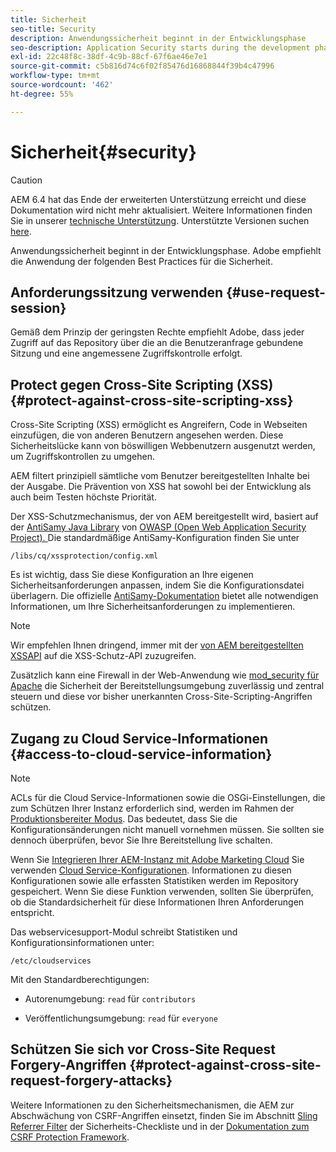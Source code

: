 ```yaml
---
title: Sicherheit
seo-title: Security
description: Anwendungssicherheit beginnt in der Entwicklungsphase
seo-description: Application Security starts during the development phase
exl-id: 22c48f8c-38df-4c9b-88cf-67f6ae46e7e1
source-git-commit: c5b816d74c6f02f85476d16868844f39b4c47996
workflow-type: tm+mt
source-wordcount: '462'
ht-degree: 55%

---
```


# Sicherheit{#security}

>[!CAUTION]
>
>AEM 6.4 hat das Ende der erweiterten Unterstützung erreicht und diese Dokumentation wird nicht mehr aktualisiert. Weitere Informationen finden Sie in unserer [technische Unterstützung](https://helpx.adobe.com/de/support/programs/eol-matrix.html). Unterstützte Versionen suchen [here](https://experienceleague.adobe.com/docs/?lang=de).

Anwendungssicherheit beginnt in der Entwicklungsphase. Adobe empfiehlt die Anwendung der folgenden Best Practices für die Sicherheit.

## Anforderungssitzung verwenden {#use-request-session}

Gemäß dem Prinzip der geringsten Rechte empfiehlt Adobe, dass jeder Zugriff auf das Repository über die an die Benutzeranfrage gebundene Sitzung und eine angemessene Zugriffskontrolle erfolgt.

## Protect gegen Cross-Site Scripting (XSS) {#protect-against-cross-site-scripting-xss}

Cross-Site Scripting (XSS) ermöglicht es Angreifern, Code in Webseiten einzufügen, die von anderen Benutzern angesehen werden. Diese Sicherheitslücke kann von böswilligen Webbenutzern ausgenutzt werden, um Zugriffskontrollen zu umgehen.

AEM filtert prinzipiell sämtliche vom Benutzer bereitgestellten Inhalte bei der Ausgabe. Die Prävention von XSS hat sowohl bei der Entwicklung als auch beim Testen höchste Priorität.

Der XSS-Schutzmechanismus, der von AEM bereitgestellt wird, basiert auf der [AntiSamy Java Library](https://www.owasp.org/index.php/Category:OWASP_AntiSamy_Project) von [OWASP (Open Web Application Security Project). ](https://www.owasp.org/) Die standardmäßige AntiSamy-Konfiguration finden Sie unter

`/libs/cq/xssprotection/config.xml`

Es ist wichtig, dass Sie diese Konfiguration an Ihre eigenen Sicherheitsanforderungen anpassen, indem Sie die Konfigurationsdatei überlagern. Die offizielle [AntiSamy-Dokumentation](https://www.owasp.org/index.php/Category:OWASP_AntiSamy_Project) bietet alle notwendigen Informationen, um Ihre Sicherheitsanforderungen zu implementieren.

>[!NOTE]
>
>Wir empfehlen Ihnen dringend, immer mit der [von AEM bereitgestellten XSSAPI](https://helpx.adobe.com/experience-manager/6-4/sites/developing/using/reference-materials/javadoc/com/adobe/granite/xss/XSSAPI.html) auf die XSS-Schutz-API zuzugreifen.

Zusätzlich kann eine Firewall in der Web-Anwendung wie [mod_security für Apache](https://www.modsecurity.org) die Sicherheit der Bereitstellungsumgebung zuverlässig und zentral steuern und diese vor bisher unerkannten Cross-Site-Scripting-Angriffen schützen.

## Zugang zu Cloud Service-Informationen {#access-to-cloud-service-information}

>[!NOTE]
>
>ACLs für die Cloud Service-Informationen sowie die OSGi-Einstellungen, die zum Schützen Ihrer Instanz erforderlich sind, werden im Rahmen der [Produktionsbereiter Modus](/help/sites-administering/production-ready.md). Das bedeutet, dass Sie die Konfigurationsänderungen nicht manuell vornehmen müssen. Sie sollten sie dennoch überprüfen, bevor Sie Ihre Bereitstellung live schalten.

Wenn Sie [Integrieren Ihrer AEM-Instanz mit Adobe Marketing Cloud](/help/sites-administering/marketing-cloud.md) Sie verwenden [Cloud Service-Konfigurationen](/help/sites-developing/extending-cloud-config.md). Informationen zu diesen Konfigurationen sowie alle erfassten Statistiken werden im Repository gespeichert. Wenn Sie diese Funktion verwenden, sollten Sie überprüfen, ob die Standardsicherheit für diese Informationen Ihren Anforderungen entspricht.

Das webservicesupport-Modul schreibt Statistiken und Konfigurationsinformationen unter:

`/etc/cloudservices`

Mit den Standardberechtigungen:

* Autorenumgebung: `read` für `contributors`

* Veröffentlichungsumgebung: `read` für `everyone`

## Schützen Sie sich vor Cross-Site Request Forgery-Angriffen {#protect-against-cross-site-request-forgery-attacks}

Weitere Informationen zu den Sicherheitsmechanismen, die AEM zur Abschwächung von CSRF-Angriffen einsetzt, finden Sie im Abschnitt [Sling Referrer Filter](/help/sites-administering/security-checklist.md#protect-against-cross-site-request-forgery) der Sicherheits-Checkliste und in der [Dokumentation zum CSRF Protection Framework](/help/sites-developing/csrf-protection.md).
